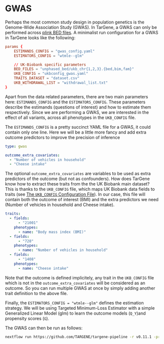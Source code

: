 # GWAS

Perhaps the most common study design in population genetics is the Genome-Wide Association Study (GWAS). In TarGene, a GWAS can only be performed across [plink BED files](https://zzz.bwh.harvard.edu/plink/binary.shtml). A minimalist run configuration for a GWAS in TarGene looks like the following:

```conf
params {
    ESTIMANDS_CONFIG = "gwas_config.yaml"
    ESTIMATORS_CONFIG = "wtmle--glm"

    // UK-Biobank specific parameters
    BED_FILES = "unphased_bed/ukb_chr{1,2,3}.{bed,bim,fam}"
    UKB_CONFIG = "ukbconfig_gwas.yaml"
    TRAITS_DATASET = "dataset.csv"
    UKB_WITHDRAWAL_LIST = "withdrawal_list.txt"
}
```

Apart from the data related parameters, there are two main parameters here: `ESTIMANDS_CONFIG` and the `ESTIMATORS_CONFIG`. These parameters describe the estimands (questions of interest) and how to estimate them respectively. Since we are performing a GWAS, we are interested in the effect of all variants, across all phenotypes in the `UKB_CONFIG` file. 

The `ESTIMANDS_CONFIG` is a pretty succinct YAML file for a GWAS, it could contain only one line. Here we will be a little more fancy and add extra outcome predictors to improve the precision of inference

```yaml
type: gwas

outcome_extra_covariates:
  - "Number of vehicles in household"
  - "Cheese intake"
```

The optional `outcome_extra_covariates` are variables to be used as extra predictors of the outcome (but not as confounders). How does TarGene know how to extract these traits from the the UK Biobank main dataset? This is thanks to the `UKB_CONFIG` file, which maps UK Biobank data fields to traits (see [The `UKB_CONFIG` Configuration File](@ref)). In our case, this file will contain both the outcome of interest (BMI) and the extra predictors we need (Number of vehicles in household and Cheese intake).

```yaml
traits:
  - fields:
      - "21001"
    phenotypes:
      - name: "Body mass index (BMI)"
  - fields:
      - "728"
    phenotypes:
      - name: "Number of vehicles in household"
  - fields:
      - "1408"
    phenotypes:
      - name: "Cheese intake"
```

Note that the outcome is defined implicitely, any trait in the `UKB_CONFIG` file which is not in the `outcome_extra_covariates` will be considered as an outcome. So you can run multiple GWAS at once by simply adding another trait definition to the above file.

Finally, the `ESTIMATORS_CONFIG = "wtmle--glm"` defines the estimation strategy. We will be using Targeted Minimum-Loss Estimator with a simple Generalized Linear Model (glm) to learn the outcome models (``Q_Y``)and propensity scores (``G``).

The GWAS can then be run as follows:

```bash
nextflow run https://github.com/TARGENE/targene-pipeline -r v0.11.1 -profile local
```